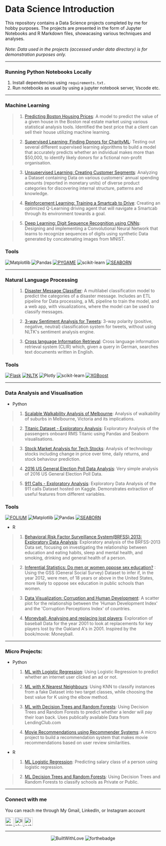 <p align="center">
<h1>Data Science Introduction</h1>
</p>

This repository contains a Data Science projects completed by me for hobby purposes. The projects are presented in the form of Jupyter Notebooks and R Markdown files, showacasing various techniques and analyses.
<br/>
<br/>*Note: Data used in the projects (accessed under data directory) is for demonstration purposes only.*

---
### Running Python Notebooks Locally
1. Install dependencies using `requirements.txt.`
2. Run notebooks as usual by using a jupyter notebook server, Vscode etc.

---
### Machine Learning
>1. [Predicting Boston Housing Prices](https://github.com/Agoooy/Data-Science/blob/master/boston_housing/boston_housing.ipynb): A model to predict the value of a given house in the Boston real estate market using various statistical analysis tools. Identified the best price that a client can sell their house utilizing machine learning.

>2. [Supervised Learning: Finding Donors for CharityML](https://github.com/Agoooy/Data-Science/blob/master/finding_donors/finding_donors.ipynb): Testing out several different supervised learning algorithms to build a model that accurately predicts whether an individual makes more than $50,000, to identify likely donors for a fictional non-profit organisation.

>3. [Unsupervised Learning: Creating Customer Segments](https://github.com/Agoooy/Data-Science/blob/master/customer_segments/customer_segments.ipynb): Analyzing a Dataset containing Data on various customers' annual spending amounts (reported in monetary units) of diverse product categories for discovering internal structure, patterns and knowledge.

>4. [Reinforcement Learning: Training a Smartcab to Drive](https://github.com/Agoooy/Training-a-Smartcab-to-Drive): Creating an optimized Q-Learning driving agent that will navigate a Smartcab through its environment towards a goal.

>5. [Deep Learning: Digit Sequence Recognition using CNNs](https://github.com/Agoooy/Data-Science/blob/master/digit_recognition-mnist-sequence.ipynb):  Designing and implementing a Convolutional Neural Network that learns to recognize sequences of digits using synthetic Data generated by concatenating images from MNIST.

### Tools
![Matplotlib](https://img.shields.io/badge/Matplotlib-%23ffffff.svg?style=for-the-badge&logo=Matplotlib&logoColor=black)
![Pandas](https://img.shields.io/badge/pandas-%23150458.svg?style=for-the-badge&logo=pandas&logoColor=white)
<a
href='https://github.com/shivamkapasia0' target="_blank"><img alt='PYGAME' src='https://img.shields.io/badge/PYGAME-100000?style=for-the-badge&logo=PYGAME&logoColor=white&labelColor=21619D&color=c1fd21'/></a>
![scikit-learn](https://img.shields.io/badge/scikit--learn-%23F7931E.svg?style=for-the-badge&logo=scikit-learn&logoColor=white)
<a href='https://github.com/shivamkapasia0' target="_blank"><img alt='SEABORN' src='https://img.shields.io/badge/SEABORN-100000?style=for-the-badge&logo=SEABORN&logoColor=white&labelColor=black&color=444877'/></a>

---
### Natural Language Processing
>1. [Disaster Message Classifier](https://github.com/Agoooy/disaster-message-classifier): A multilabel classification model to predict the categories of a disaster message. Includes an ETL pipeline for Data processing, a ML pipeline to train the model, and a web app, with visualizations, where the model can be used to classify messages.

>2. [3-way Sentiment Analysis for Tweets](https://github.com/Agoooy/Data-Science/blob/master/3-Way%20Sentiment%20Analysis%20for%20Tweets.ipynb): 3-way polarity (positive, negative, neutral) classification system for tweets, without using NLTK's sentiment analysis engine. 

>3. [Cross language Information Retrieval](https://github.com/Agoooy/Data-Science/blob/master/Cross%20Language%20Information%20Retrieval.ipynb): Cross language information retrieval system (CLIR) which, given a query in German, searches text documents written in English.

### Tools
<a
href='https://github.com/shivamkapasia0' target="_blank"><img alt='Flask' src='https://img.shields.io/badge/Flask-100000?style=for-the-badge&logo=Flask&logoColor=white&labelColor=black&color=FFFFFF'/></a>
<a
href='https://github.com/shivamkapasia0' target="_blank"><img alt='NLTK' src='https://img.shields.io/badge/NLTK-100000?style=for-the-badge&logo=NLTK&logoColor=white&labelColor=black&color=393C39'/></a>
![Plotly](https://img.shields.io/badge/Plotly-%233F4F75.svg?style=for-the-badge&logo=plotly&logoColor=white)
![scikit-learn](https://img.shields.io/badge/scikit--learn-%23F7931E.svg?style=for-the-badge&logo=scikit-learn&logoColor=white)
<a
href='https://github.com/shivamkapasia0' target="_blank"><img alt='XGBoost' src='https://img.shields.io/badge/XGBoost-100000?style=for-the-badge&logo=XGBoost&logoColor=white&labelColor=black&color=763C3C'/></a>

---
### Data Analysis and Visualisation
- Python

>1. [Scalable Walkability Analysis of Melbourne](https://github.com/Agoooy/Scalable-Walkability-Analysis-of-Melbourne): Analysis of walkability of suburbs in Melbourne, Victoria and its implications.

>2. [Titanic Dataset - Exploratory Analysis](https://github.com/Agoooy/Data-Science/blob/master/Titanic%20Dataset%20-%20Exploratory%20Analysis.ipynb): Exploratory Analysis of the passengers onboard RMS Titanic using Pandas and Seaborn visualisations.

>3. [Stock Market Analysis for Tech Stocks](https://github.com/Agoooy/Data-Science/blob/master/Stock%20Market%20Analysis%20for%20Tech%20Stocks.ipynb): Analysis of technology stocks including change in price over time, daily returns, and stock behaviour prediction.

>4. [2016 US General Election Poll Data Analysis](https://github.com/Agoooy/Data-Science/blob/master/2016%20General%20Election%20Poll%20Analysis.ipynb): Very simple analysis of 2016 US General Election Poll Data.

>5. [911 Calls - Exploratory Analysis](https://github.com/Agoooy/Data-Science/blob/master/911%20Calls%20-%20Exploratory%20Analysis.ipynb): Exploratory Data Analysis of the 911 calls Dataset hosted on Kaggle. Demonstrates extraction of useful features from different variables.
		
### Tools
<a
href='https://github.com/shivamkapasia0' target="_blank"><img alt='FOLIUM' src='https://img.shields.io/badge/FOLIUM-100000?style=for-the-badge&logo=FOLIUM&logoColor=000000&labelColor=36f4a2&color=f43688'/></a>
![Matplotlib](https://img.shields.io/badge/Matplotlib-%23ffffff.svg?style=for-the-badge&logo=Matplotlib&logoColor=black)
![Pandas](https://img.shields.io/badge/pandas-%23150458.svg?style=for-the-badge&logo=pandas&logoColor=white)
<a
href='https://github.com/shivamkapasia0' target="_blank"><img alt='SEABORN' src='https://img.shields.io/badge/SEABORN-100000?style=for-the-badge&logo=SEABORN&logoColor=white&labelColor=black&color=444877'/></a>

- R

>1. [Behavioral Risk Factor Surveillance System(BRFSS) 2013: Exploratory Data Analysis](http://rpubs.com/sajal_sharma/brfss2013): Exploratory analysis of the BRFSS-2013 Data set, focusing on investigating the relationship between education and eating habits, sleep and mental health, and smoking, drinking and general health of a person. 

>2. [Inferential Statistics: Do men or women oppose sex education?](http://rpubs.com/sajal_sharma/inferential_statistics) : Using the GSS (General Social Survey) Dataset to infer if, in the year 2012, were men, of 18 years or above in the United States, more likely to oppose sex education in public schools than women.

>3. [Data Visualization: Corruption and Human Development](http://rpubs.com/sajal_sharma/corruption_viz): A scatter plot for the relationship between the 'Human Development Index' and the 'Corruption Perceptions Index' of countries.

>4. [Moneyball: Analysing and replacing lost players](http://rpubs.com/sajal_sharma/moneyball_lost_players): Exploration of baseball Data for the year 2001 to look at replacements for key players lost by the Oakland A's in 2001. Inspired by the book/movie: Moneyball.

---
### Micro Projects: 
- Python
>1. [ML with Logistic Regression](https://github.com/Agoooy/Data-Science/blob/master/ML%20Micro%20Projects/Machine%20Learning%20with%20Logistic%20Regression.ipynb): Using Logistic Regression to predict whether an internet user clicked an ad or not.

>2. [ML with K Nearest Neighbours](https://github.com/Agoooy/Data-Science/blob/master/ML%20Micro%20Projects/ML%20with%20K%20Nearest%20Neighbors.ipynb): Using KNN to classify instances from a fake Dataset into two target classes, while choosing the best value for K using the elbow method.

>3. [ML with Decision Trees and Random Forests](https://github.com/Agoooy/Data-Science/blob/master/ML%20Micro%20Projects/Machine%20Learning%20with%20Decision%20Trees%20and%20Random%20Forests.ipynb): Using Decision Trees and Random Forests to predict whether a lender will pay their loan back. Uses publically available Data from LendingClub.com

>4. [Movie Recommendations using Recommender Systems](https://github.com/Agoooy/Data-Science/blob/master/ML%20Micro%20Projects/Recommender%20Systems%20with%20Python.ipynb): A micro project to build a recommendation system that makes movie recommendations based on user review similarities. 

- R
>1. [ML Logistic Regression](http://rpubs.com/sajal_sharma/micro_logistic): Predicting salary class of a person using logistic regression.

>2. [ML Decision Trees and Random Forests](http://rpubs.com/sajal_sharma/micro_dt_rf): Using Decision Trees and Random Forests to classify schools as Private or Public.

---
### Connect with me
  You can reach me through My Gmail, LinkedIn, or Instagram account
  
 <a
 href="mailto:yogaardikaaa123@gmail.com?subject=Hi%20Yoga,%20I'd%20like%20to%20hire%20you">
  <img src="https://img.shields.io/static/v1?message=Gmail&logo=gmail&label=&color=D14836&logoColor=white&labelColor=&style=for-the-badge" height="27" alt="gmail logo" />
</a>
<a href="https://www.linkedin.com/in/agooy/">
  <img src="https://img.shields.io/static/v1?message=LinkedIn&logo=linkedin&label=&color=0077B5&logoColor=white&labelColor=&style=for-the-badge" height="27" alt="linkedin logo" />
</a>
<a href="https://instagram.com/yogardkaa">
    <img src="https://img.shields.io/static/v1?message=Instagram&logo=instagram&label=&color=E4405F&logoColor=white&labelColor=&style=for-the-badge" height="27" alt="instagram logo" />
</a>

---
<div align="center">

![BuiltWithLove](https://forthebadge.com/images/badges/built-with-love.svg)
![forthebadge](https://forthebadge.com/images/badges/made-in-python.svg)
</div>